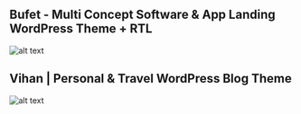 ## Bufet - Multi Concept Software & App Landing WordPress Theme + RTL 

![alt text](https://i.imgur.com/d67RNft.png)

## Vihan | Personal & Travel WordPress Blog Theme 

![alt text](https://i.imgur.com/HzOXtnR.png)

